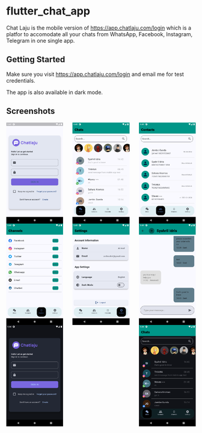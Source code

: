 # flutter_chat_app

Chat Laju is the mobile version of https://app.chatlaju.com/login which is a platfor to accomodate all your chats from WhatsApp, Facebook, Instagram, Telegram in one single app.

## Getting Started

Make sure you visit https://app.chatlaju.com/login and email me for test credentials.

The app is also available in dark mode.

## Screenshots

<div style="display: flex; justify-content: space-between;">
    <img src="screenshots/login.png" alt="Login" style="width: 30%;">
    <img src="screenshots/chats.png" alt="Chats" style="width: 30%;">
    <img src="screenshots/contacts.png" alt="Contacts" style="width: 30%;">
</div>

<div style="display: flex; justify-content: space-between;">
    <img src="screenshots/channels.png" alt="Channels" style="width: 30%;">
    <img src="screenshots/settings.png" alt="Settings" style="width: 30%;">
    <img src="screenshots/Screenshot_1709178228.png" alt="inbox" style="width: 30%;">
</div>

<div style="display: flex; justify-content: space-between;">
    <img src="screenshots/login dark mode.png" alt="login dark mode" style="width: 30%;">
    <img src="screenshots/chats dark mode.png" alt="chats dark mode" style="width: 30%;">
</div>
